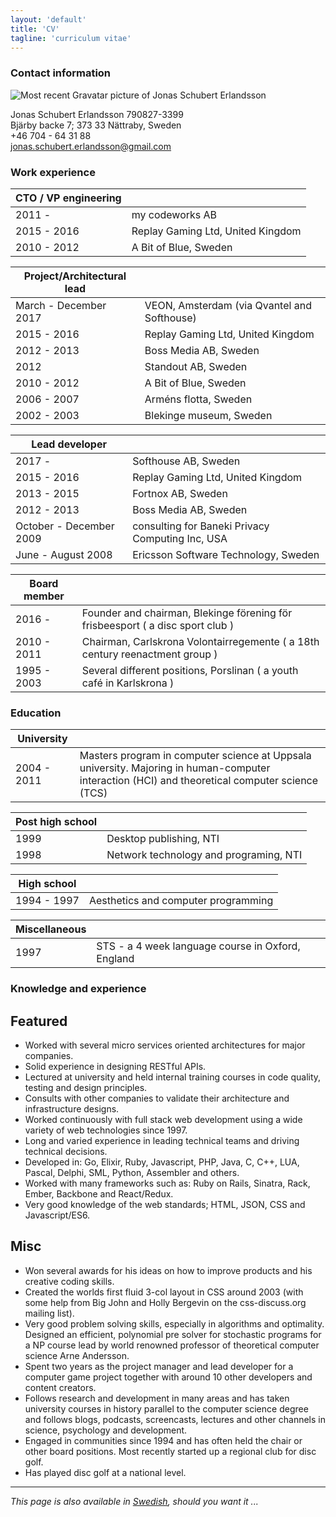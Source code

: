```yaml
---
layout: 'default'
title: 'CV'
tagline: 'curriculum vitae'
---
```

### Contact information

![Most recent Gravatar picture of Jonas Schubert Erlandsson](http://www.gravatar.com/avatar/e1c3d4473d83daf1d88e6e846d60e38b.png?s=150)

Jonas Schubert Erlandsson 790827-3399  
Bjärby backe 7; 373 33 Nättraby, Sweden  
+46 704 - 64 31 88  
jonas.schubert.erlandsson@gmail.com

### Work experience

  CTO / VP engineering | &nbsp;
-------|--------
  2011 - | my codeworks AB
  2015 - 2016 | Replay Gaming Ltd, United Kingdom
  2010 - 2012 | A Bit of Blue, Sweden

  Project/Architectural lead | &nbsp;
-------|--------
  March - December 2017 | VEON, Amsterdam (via Qvantel and Softhouse)
  2015 - 2016 | Replay Gaming Ltd, United Kingdom
  2012 - 2013 | Boss Media AB, Sweden
  2012 | Standout AB, Sweden
  2010 - 2012 | A Bit of Blue, Sweden
  2006 - 2007 | Arméns flotta, Sweden
  2002 - 2003 | Blekinge museum, Sweden

  Lead developer | &nbsp;
-------|--------
  2017 - | Softhouse AB, Sweden
  2015 - 2016 | Replay Gaming Ltd, United Kingdom
  2013 - 2015 | Fortnox AB, Sweden
  2012 - 2013 | Boss Media AB, Sweden
  October - December 2009 | consulting for Baneki Privacy Computing Inc, USA
  June - August 2008 | Ericsson Software Technology, Sweden

  Board member | &nbsp;
-------|--------
  2016 - | Founder and chairman, Blekinge förening för frisbeesport ( a disc sport club )
  2010 - 2011 | Chairman, Carlskrona Volontairregemente ( a 18th century reenactment group )
  1995 - 2003 | Several different positions, Porslinan ( a youth café in Karlskrona )

### Education

  University | &nbsp;
-------|--------
  2004 - 2011 | Masters program in computer science at Uppsala university. Majoring in human-computer interaction (HCI) and theoretical computer science (TCS)

  Post high school | &nbsp;
-------|--------
  1999 | Desktop publishing, NTI
  1998 | Network technology and programing, NTI

  High school | &nbsp;
-------|--------
  1994 - 1997 | Aesthetics and computer programming

  Miscellaneous | &nbsp;
-------|--------
  1997 | STS - a 4 week language course in Oxford, England

### Knowledge and experience

## Featured

* Worked with several micro services oriented architectures for major companies.
* Solid experience in designing RESTful APIs.
* Lectured at university and held internal training courses in code quality, testing and design principles.
* Consults with other companies to validate their architecture and infrastructure designs.
* Worked continuously with full stack web development using a wide variety of web technologies since 1997.
* Long and varied experience in leading technical teams and driving technical decisions.
* Developed in: Go, Elixir, Ruby, Javascript, PHP, Java, C, C++, LUA, Pascal, Delphi, SML, Python, Assembler and others.
* Worked with many frameworks such as: Ruby on Rails, Sinatra, Rack, Ember, Backbone and React/Redux.
* Very good knowledge of the web standards; HTML, JSON, CSS and Javascript/ES6.

## Misc

* Won several awards for his ideas on how to improve products and his creative coding skills.
* Created the worlds first fluid 3-col layout in CSS around 2003 (with some help from Big John and Holly Bergevin on the css-discuss.org mailing list).
* Very good problem solving skills, especially in algorithms and optimality. Designed an efficient, polynomial pre solver for stochastic programs for a NP course lead by world renowned professor of theoretical computer science Arne Andersson.
* Spent two years as the project manager and lead developer for a computer game project together with around 10 other developers and content creators.
* Follows research and development in many areas and has taken university courses in history parallel to the computer science degree and follows blogs, podcasts, screencasts, lectures and other channels in science, psychology and development.
* Engaged in communities since 1994 and has often held the chair or other board positions. Most recently started up a regional club for disc golf.
* Has played disc golf at a national level.

--------------

*This page is also available in [Swedish](/cv-se/), should you want it ...*
